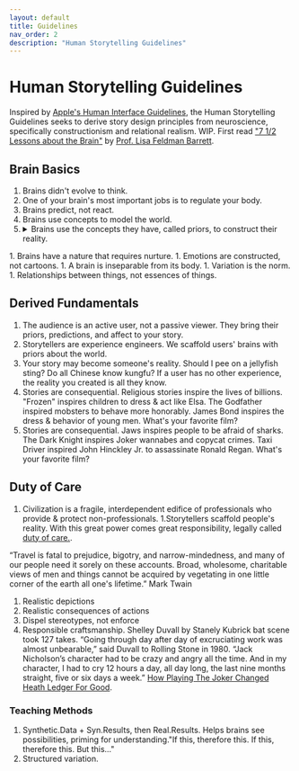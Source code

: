 ```yaml
---
layout: default
title: Guidelines
nav_order: 2
description: "Human Storytelling Guidelines"
---
```


# Human Storytelling Guidelines

Inspired by [Apple's Human Interface Guidelines](https://developer.apple.com/design/human-interface-guidelines/guidelines/overview), the Human Storytelling Guidelines seeks to derive story design principles from neuroscience, specifically constructionism and relational realism. WIP. First read ["7 1/2 Lessons about the Brain"](https://sevenandahalflessons.com/notes/Extended_notes_for_Seven_and_a_Half_Lessons_About_the_Brain) by [Prof. Lisa Feldman Barrett](https://lisafeldmanbarrett.com/).

## Brain Basics

1. Brains didn't evolve to think.
1. One of your brain's most important jobs is to regulate your body. 
1. Brains predict, not react.
1. Brains use concepts to model the world.
1. <details><summary>Brains use the concepts they have, called priors, to construct their reality.</summary>
    1. The audience is an active user, not a passive viewer. They bring their priors, predictions, and affect to your story.
    1. Storytellers are experience engineers. We scaffold users' brains with priors about the world.
  </details>
1. Brains have a nature that requires nurture.
1. Emotions are constructed, not cartoons.
1. A brain is inseparable from its body.
1. Variation is the norm.
1. Relationships between things, not essences of things.


## Derived Fundamentals

1. The audience is an active user, not a passive viewer. They bring their priors, predictions, and affect to your story.
1. Storytellers are experience engineers. We scaffold users' brains with priors about the world.
1. Your story may become someone's reality. Should I pee on a jellyfish sting? Do all Chinese know kungfu? If a user has no other experience, the reality you created is all they know. 
1. Stories are consequential. Religious stories inspire the lives of billions. "Frozen" inspires children to dress & act like Elsa. The Godfather inspired mobsters to behave more honorably. James Bond inspires the dress & behavior of young men. What's your favorite film?
1. Stories are consequential. Jaws inspires people to be afraid of sharks. The Dark Knight inspires Joker wannabes and copycat crimes. Taxi Driver inspired John Hinckley Jr. to assassinate Ronald Regan. What's your favorite film?


## Duty of Care

1. Civilization is a fragile, interdependent edifice of professionals who provide & protect non-professionals.
1.Storytellers scaffold people's reality. With this great power comes great responsibility, legally called [duty of care.]().

“Travel is fatal to prejudice, bigotry, and narrow-mindedness, and many of our people need it sorely on these accounts. Broad, wholesome, charitable views of men and things cannot be acquired by vegetating in one little corner of the earth all one's lifetime.”
Mark Twain


1. Realistic depictions 
1. Realistic consequences of actions
1. Dispel stereotypes, not enforce
1. Responsible craftsmanship. Shelley Duvall by Stanely Kubrick bat scene took 127 takes. “Going through day after day of excruciating work was almost unbearable,” said Duvall to Rolling Stone in 1980. “Jack Nicholson’s character had to be crazy and angry all the time. And in my character, I had to cry 12 hours a day, all day long, the last nine months straight, five or six days a week.” [How Playing The Joker Changed Heath Ledger For Good](https://www.looper.com/141474/how-playing-the-joker-changed-heath-ledger-for-good/).


### Teaching Methods

1. Synthetic.Data + Syn.Results, then Real.Results. Helps brains see possibilities, priming for understanding."If this, therefore this. If this, therefore this. But this..."
1. Structured variation.